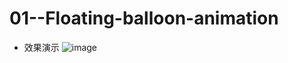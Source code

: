# 01--Floating-balloon-animation
* 效果演示
![image](http://images.cnblogs.com/cnblogs_com/XXxiaotaiyang/763926/o_balloon2.gif) 
